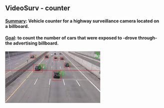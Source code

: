 ## VideoSurv - counter
#### <ins>Summary</ins>: Vehicle counter for a highway surveillance camera located on a billboard.
#### <ins>Goal</ins>: to count the number of cars that were exposed to -drove through- the advertising billboard.

![SampleFrame](/sample.jpeg)

